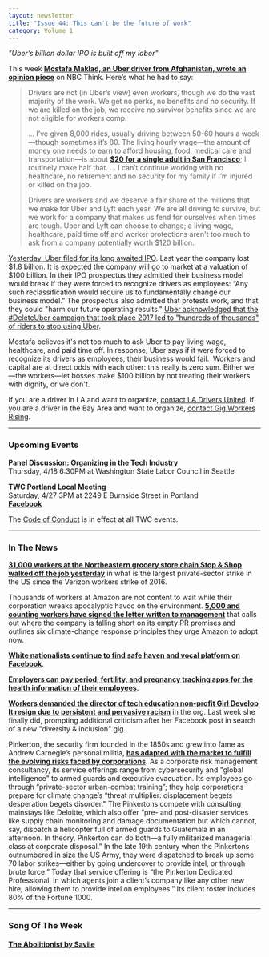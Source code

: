 ```yaml
---
layout: newsletter
title: "Issue 44: This can't be the future of work"
category: Volume 1
---
```


<!-- Content imported from: https://mailchi.mp/c907e3552a54/tech-workers-coalition-update-1353461?e=dbff030191 -->

_"Uber’s billion dollar IPO is built off my labor"_

This week [**Mostafa Maklad, an Uber driver from Afghanistan, wrote an opinion piece**](https://www.nbcnews.com/think/opinion/uber-i-m-driver-not-worker-their-billion-dollar-ipo-ncna992501) on NBC Think. Here’s what he had to say:  

<!--excerpt-->

> Drivers are not (in Uber’s view) even workers, though we do the vast majority of the work. We get no perks, no benefits and no security. If we are killed on the job, we receive no survivor benefits since we are not eligible for workers comp.
>
> ... I’ve given 8,000 rides, usually driving between 50-60 hours a week—though sometimes it’s 80. The living hourly wage—the amount of money one needs to earn to afford housing, food, medical care and transportation—is about [**$20 for a single adult in San Francisco**](https://livingwage.mit.edu/counties/06075); I routinely make half that. … I can’t continue working with no healthcare, no retirement and no security for my family if I’m injured or killed on the job.&nbsp;  
>
> Drivers are workers and we deserve a fair share of the millions that we make for Uber and Lyft each year. We are all driving to survive, but we work for a company that makes us fend for ourselves when times are tough. Uber and Lyft can choose to change; a living wage, healthcare, paid time off and worker protections aren't too much to ask from a company potentially worth $120 billion.

[Yesterday, Uber filed for its long awaited IPO](https://www.nytimes.com/2019/04/11/technology/uber-ipo-filing.html). Last year the company lost $1.8 billion. It is expected the company will go to market at a valuation of $100 billion. In their IPO prospectus they admitted their business model would break if they were forced to recognize drivers as employees: “Any such reclassification would require us to fundamentally change our business model.” The prospectus also admitted that protests work, and that they could "harm our future operating results." [Uber acknowledged that the #DeleteUber campaign that took place 2017 led to "hundreds of thousands" of riders to stop using Uber](https://twitter.com/hashtag/DeleteUber).  
  
Mostafa believes it's not too much to ask Uber to pay living wage, healthcare, and paid time off. In response, Uber says if it were forced to recognize its drivers as employees, their business would fail.&nbsp; Workers and capital are at direct odds with each other: this really is zero sum. Either we—the workers—let bosses make $100 billion by not treating their workers with dignity, or we don't.  
  
If you are a driver in LA and want to organize, [contact LA Drivers United](https://drivers-united.org/). If you are a driver in the Bay Area and want to organize, [contact Gig Workers Rising](https://www.gigworkersrising.org/about). 

***

###  Upcoming Events

**Panel Discussion: Organizing in the Tech Industry**  
Thursday, 4/18 6:30PM at Washington State Labor Council in Seattle&nbsp;  
  
**TWC Portland Local Meeting**  
Saturday, 4/27 3PM at&nbsp;2249 E Burnside Street in Portland  
[**Facebook**](https://www.facebook.com/events/2364437803821440/)

The [Code of Conduct](https://techworkerscoalition.org/community-guide/) is in effect at all TWC events.

***

### In The News

[**31,000 workers at the Northeastern grocery store chain Stop & Shop walked off the job yesterday**](https://www.huffpost.com/entry/stop-shop-workers-launch-massive-strike_n_5caf8dece4b098b9a2d0cf0c) in what is the largest private-sector strike in the US since the Verizon workers strike of 2016.  
  
Thousands of workers at Amazon are not content to wait while their corporation wreaks apocalyptic havoc on the environment. **[5,000 and counting workers have signed the letter written to management](https://medium.com/@amazonemployeesclimatejustice/public-letter-to-jeff-bezos-and-the-amazon-board-of-directors-82a8405f5e38)** that calls out where the company is falling short on its empty PR promises and outlines six climate-change response principles they urge Amazon to adopt now.

[**White nationalists continue to find safe haven and vocal platform on Facebook**](https://gizmodo.com/it-still-takes-almost-no-effort-to-find-white-nationali-1833845520).&nbsp;  
  
[**Employers can pay period, fertility, and pregnancy tracking apps for the health information of their employees**](https://www.washingtonpost.com/technology/2019/04/10/tracking-your-pregnancy-an-app-may-be-more-public-than-you-think/?noredirect=on&utm_term=.82f479f2d1dd).&nbsp;  
  
[**Workers demanded the director of tech education non-profit Girl Develop It resign due to persistent and pervasive racism**](https://technical.ly/philly/2019/04/01/executive-director-corinne-warnshuis-girl-develop-it/%201) in the org. Last week she finally did, prompting additional criticism after her Facebook post in search of a new "diversity & inclusion" gig.  
  
Pinkerton, the security firm founded in the 1850s and grew into fame as Andrew Carnegie’s personal militia, [**has adapted with the market to fulfill the evolving risks faced by corporations**](https://www.nytimes.com/interactive/2019/04/10/magazine/climate-change-pinkertons.html). As a corporate risk management consultancy, its service offerings range from cybersecurity and "global intelligence" to armed guards and executive evacuation. Its employees go through “private-sector urban-combat training”; they help corporations prepare for climate change’s “threat multiplier: displacement begets desperation begets disorder." The Pinkertons compete with consulting mainstays like Deloitte, which also offer “pre- and post-disaster services like supply chain monitoring and damage documentation but which cannot, say, dispatch a helicopter full of armed guards to Guatemala in an afternoon. In theory, Pinkerton can do both—a fully militarized managerial class at corporate disposal.” In the late 19th century when the Pinkertons outnumbered in size the US Army, they were dispatched to break up some 70 labor strikes—either by going undercover to provide intel, or through brute force.” Today that service offering is “the Pinkerton Dedicated Professional, in which agents join a client’s company like any other new hire, allowing them to provide intel on employees.” Its client roster includes 80% of the Fortune 1000. 

***

###  Song Of The Week

#### [The Abolitionist by Savile](https://savile.cc/album/the-abolitionist)
